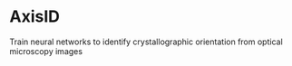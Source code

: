 # AxisID
Train neural networks to identify crystallographic orientation from optical microscopy images
